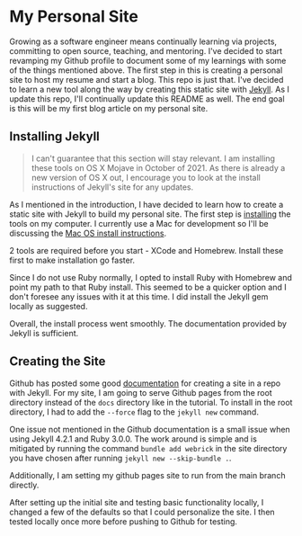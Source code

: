 # My Personal Site

Growing as a software engineer means continually learning via projects, committing to open 
source, teaching, and mentoring. I've decided to start revamping my Github profile to document 
some of my learnings with some of the things mentioned above. The first step in this is creating 
a personal site to host my resume and start a blog. This repo is just that. I've decided to learn 
a new tool along the way by creating this static site with [Jekyll](https://jekyllrb.com). As I update 
this repo, I'll continually update this README as well. The end goal is this will be my first blog 
article on my personal site. 

## Installing Jekyll

> I can't guarantee that this section will stay relevant. I am installing these tools on OS X Mojave 
> in October of 2021. As there is already a new version of OS X out, I encourage you to look at the 
> install instructions of Jekyll's site for any updates.

As I mentioned in the introduction, I have decided to learn how to create a static site with Jekyll to 
build my personal site. The first step is [installing](https://jekyllrb.com/docs/installation/) the 
tools on my computer. I currently use a Mac for development so I'll be discussing the 
[Mac OS install instructions](https://jekyllrb.com/docs/installation/macos/).

2 tools are required before you start - XCode and Homebrew. Install these first to make installation go 
faster.

Since I do not use Ruby normally, I opted to install Ruby with Homebrew and point my path to that Ruby 
install. This seemed to be a quicker option and I don't foresee any issues with it at this time. I did 
install the Jekyll gem locally as suggested.

Overall, the install process went smoothly. The documentation provided by Jekyll is sufficient.

## Creating the Site

Github has posted some good [documentation](https://docs.github.com/en/pages/setting-up-a-github-pages-site-with-jekyll/creating-a-github-pages-site-with-jekyll) 
for creating a site in a repo with Jekyll. For my site, I am going to serve Github pages from the 
root directory instead of the `docs` directory like in the tutorial. To install in the root directory, 
I had to add the `--force` flag to the `jekyll new` command.

One issue not mentioned in the Github documentation is a small issue when using Jekyll 4.2.1 and 
Ruby 3.0.0. The work around is simple and is mitigated by running the command `bundle add webrick` 
in the site directory you have chosen after running `jekyll new --skip-bundle .`.

Additionally, I am setting my github pages site to run from the main branch directly.

After setting up the initial site and testing basic functionality locally, I changed a few of the 
defaults so that I could personalize the site. I then tested locally once more before pushing to 
Github for testing.
